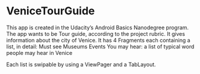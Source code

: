 # VeniceTourGuide

This app is created in the Udacity’s Android Basics Nanodegree program. 
The app wants to be Tour guide, according to the project rubric. It  gives information about the city of Venice. 
It has 4 Fragments each containing a list, in detail:
Must see
Museums
Events
You may hear: a list of typical word people may hear in Venice

Each list is swipable by using a ViewPager and a TabLayout.
